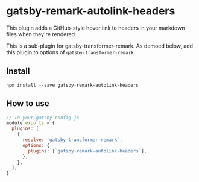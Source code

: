 # gatsby-remark-autolink-headers

This plugin adds a GitHub-style hover link to headers in your markdown files when they're rendered.

This is a sub-plugin for gatsby-transformer-remark.  As demoed below, add this plugin to options of `gatsby-transformer-remark`.

## Install

`npm install --save gatsby-remark-autolink-headers`

## How to use

```javascript
// In your gatsby-config.js
module.exports = {
  plugins: [
    {
      resolve: `gatsby-transformer-remark`,
      options: {
        plugins: [`gatsby-remark-autolink-headers`],
      },
    },
  ],
}
```
